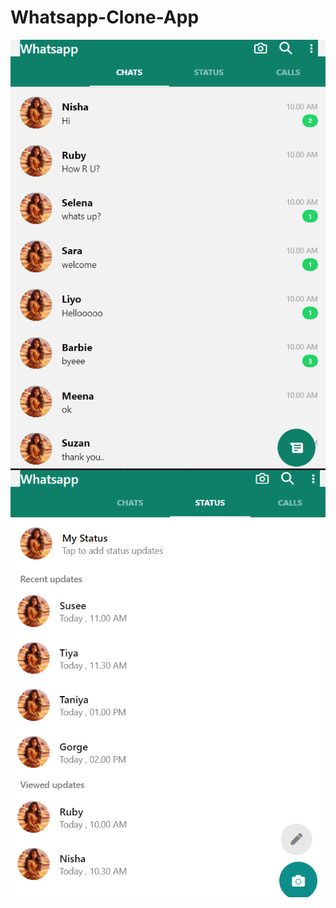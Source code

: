 # Whatsapp-Clone-App
![Whatsapp chat interface](https://github.com/NIshaWickramasinghe/Whatsapp-Clone-App/blob/main/Screenshot%202024-08-01%20014255.png?raw=true)
![Whatsapp status interface](https://github.com/NIshaWickramasinghe/Whatsapp-Clone-App/blob/main/Screenshot%202024-08-01%20014326.png?raw=true)
